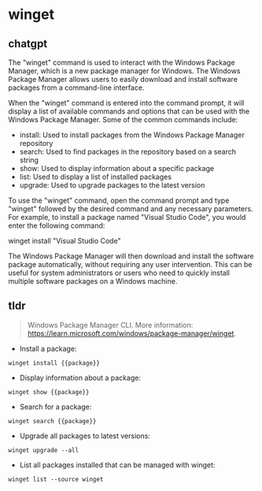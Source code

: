 # winget 
## chatgpt 
The "winget" command is used to interact with the Windows Package Manager, which is a new package manager for Windows. The Windows Package Manager allows users to easily download and install software packages from a command-line interface.

When the "winget" command is entered into the command prompt, it will display a list of available commands and options that can be used with the Windows Package Manager. Some of the common commands include:

- install: Used to install packages from the Windows Package Manager repository
- search: Used to find packages in the repository based on a search string
- show: Used to display information about a specific package
- list: Used to display a list of installed packages
- upgrade: Used to upgrade packages to the latest version

To use the "winget" command, open the command prompt and type "winget" followed by the desired command and any necessary parameters. For example, to install a package named "Visual Studio Code", you would enter the following command:

winget install "Visual Studio Code"

The Windows Package Manager will then download and install the software package automatically, without requiring any user intervention. This can be useful for system administrators or users who need to quickly install multiple software packages on a Windows machine. 

## tldr 
 
> Windows Package Manager CLI.
> More information: <https://learn.microsoft.com/windows/package-manager/winget>.

- Install a package:

`winget install {{package}}`

- Display information about a package:

`winget show {{package}}`

- Search for a package:

`winget search {{package}}`

- Upgrade all packages to latest versions:

`winget upgrade --all`

- List all packages installed that can be managed with winget:

`winget list --source winget`
